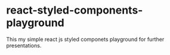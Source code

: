 # react-styled-components-playground
This my simple react js styled componets playground for further presentations.
